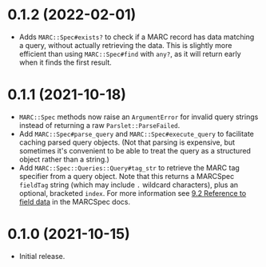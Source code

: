# 0.1.2 (2022-02-01)

- Adds `MARC::Spec#exists?` to check if a MARC record has data matching a
  query, without actually retrieving the data. This is slightly more efficient
  than using `MARC::Spec#find` with `any?`, as it will return early when it 
  finds the first result.

# 0.1.1 (2021-10-18)

- `MARC::Spec` methods now raise an `ArgumentError` for invalid query strings
  instead of returning a raw `Parslet::ParseFailed`.
- Add `MARC::Spec#parse_query` and `MARC::Spec#execute_query` to facilitate
  caching parsed query objects. (Not that parsing is expensive, but sometimes
  it's convenient to be able to treat the query as a structured object rather
  than a string.)
- Add `MARC::Spec::Queries::Query#tag_str` to retrieve the MARC tag specifier
  from a query object. Note that this returns a MARCSpec `fieldTag` string
  (which may include `.` wildcard characters), plus an optional, bracketed
  `index`. For more information see 
  [9.2 Reference to field data](http://marcspec.github.io/MARCspec/marc-spec.html#reference-to-field-data)
  in the MARCSpec docs.

# 0.1.0 (2021-10-15)

- Initial release.

